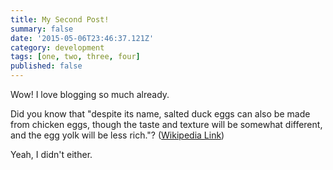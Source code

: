 ```yaml
---
title: My Second Post!
summary: false
date: '2015-05-06T23:46:37.121Z'
category: development
tags: [one, two, three, four]
published: false
---
```


Wow! I love blogging so much already.

Did you know that "despite its name, salted duck eggs can also be made from
chicken eggs, though the taste and texture will be somewhat different, and the
egg yolk will be less rich."?
([Wikipedia Link](http://en.wikipedia.org/wiki/Salted_duck_egg))

Yeah, I didn't either.
